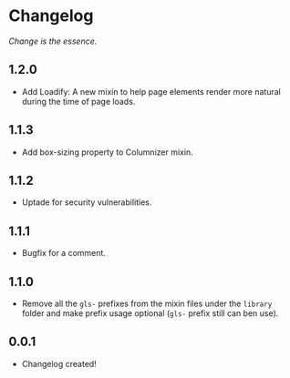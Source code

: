# Changelog
_Change is the essence._

## 1.2.0
* Add Loadify: A new mixin to help page elements render more natural during the time of page loads.

## 1.1.3
* Add box-sizing property to Columnizer mixin.

## 1.1.2
* Uptade for security vulnerabilities.

## 1.1.1
* Bugfix for a comment.

## 1.1.0
* Remove all the `gls-` prefixes from the mixin files under the `library` folder and make prefix usage optional (`gls-` prefix still can ben use).

## 0.0.1
* Changelog created!
